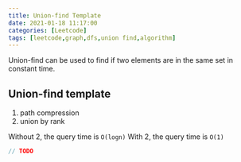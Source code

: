 ```yaml
---
title: Union-find Template
date: 2021-01-18 11:17:00
categories: [Leetcode]
tags: [leetcode,graph,dfs,union find,algorithm]
---
```

Union-find can be used to find if two elements are in the same set in constant time.
<!--more-->

## Union-find template
1. path compression
2. union by rank

Without 2, the query time is `O(logn)`
With 2, the query time is `O(1)`


```java
// TODO
```